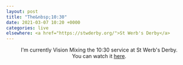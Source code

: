 ```yaml
---
layout: post
title: "The&nbsp;10:30"
date: 2021-03-07 10:20 +0000
categories: live
elsewhere: <a href="https://stwderby.org/">St Werb's Derby</a>
---
```

<p style="text-align: center;">I'm currently Vision Mixing the 10:30 service at St Werb's Derby.<br />You can watch it <a href="https://stwderby.online.church/">here</a>.</p>